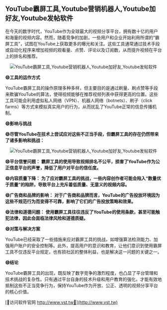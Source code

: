 ## **YouTube霸屏工具,Youtube营销机器人,Youtube加好友,Youtube发帖软件**

在今天的数字时代，YouTube作为全球最大的视频分享平台，拥有数十亿的用户和海量的视频内容。然而，随着竞争的加剧，一些用户和企业开始利用所谓的“霸屏工具”，试图在YouTube上获取更多的曝光和关注。这些工具通常通过技术手段或自动化程序来增加视频的观看量、点赞、评论以及订阅数，从而提升视频在平台上的排名和推荐。

 <center><img src="https://vst.tw/MP4/tuiguang/png/1.png" alt="YouTube霸屏工具,Youtube营销机器人,Youtube加好友,Youtube发帖软件"></center>

**😄工具的运作方式**

YouTube霸屏工具的操作原理多种多样，但主要目的是通过刷量、刷点赞等手段来欺骗YouTube的算法，使得视频能够在推荐视频列表中获得更高的位置。这些工具可能会利用虚拟私人网络（VPN）、机器人网络（botnets）、刷子（click farms）等方式来模拟真实用户的行为，从而扰乱了YouTube正常的信息传播机制。

**😄影响与挑战**

**😄尽管YouTube在技术上尝试应对这些不正当手段，但霸屏工具的存在仍然带来了诸多影响和挑战：**

 <center><img src="https://vst.tw/MP4/tuiguang/png/7.png" alt="YouTube霸屏工具,Youtube营销机器人,Youtube加好友,Youtube发帖软件"></center>

**😄平台信誉问题： 霸屏工具的使用导致视频排名不公平，损害了YouTube作为公正信息平台的声誉，降低了用户对平台的信任度。**

**😄内容质量下降： 为了应对霸屏工具的挑战，一些内容创作者可能会陷入“数量优于质量”的陷阱，导致平台上充斥着低质量、无意义的视频内容。**

**😄广告商和品牌的影响： 对于广告商和品牌而言，YouTube的广告投放环境因为这些不规范行为而变得不可靠，影响了它们的广告投放策略和效果。**

**😄法律和道德问题： 使用霸屏工具往往违反了YouTube的使用条款，甚至可能触犯法律，因此会面临法律风险和道德质疑。**

**😄对策与解决方案**

YouTube已经采取了一些措施来应对霸屏工具的挑战，如增强算法检测能力、加强用户账户的安全控制等。此外，提高用户的意识和教育，让他们意识到使用霸屏工具不仅违反平台规定，也有损社区的整体利益，也是解决这一问题的关键之一。

**😄结论**

YouTube霸屏工具的出现，既反映了数字竞争的激烈程度，也凸显了平台管理和技术挑战的复杂性。只有通过平台自身的技术升级和用户教育的强化，才能有效地抵制这些不正当竞争行为，保持YouTube作为开放、公正、透明的视频分享平台的核心价值。


[👻访问软件官网 http://www.vst.tw👻](http://www.vst.tw)
